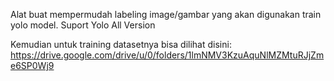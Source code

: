 Alat buat mempermudah labeling image/gambar yang akan digunakan train yolo model. Suport Yolo All Version 

Kemudian untuk training datasetnya bisa dilihat disini:
https://drive.google.com/drive/u/0/folders/1lmNMV3KzuAquNlMZMtuRJjZme6SP0Wj9
